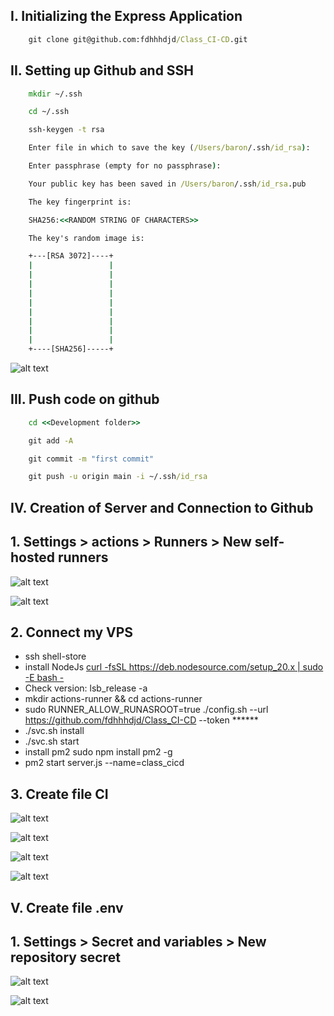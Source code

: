## I. Initializing the Express Application
```cmd
    git clone git@github.com:fdhhhdjd/Class_CI-CD.git
```

## II. Setting up Github and SSH
```cmd
    mkdir ~/.ssh

    cd ~/.ssh

    ssh-keygen -t rsa

    Enter file in which to save the key (/Users/baron/.ssh/id_rsa):

    Enter passphrase (empty for no passphrase):

    Your public key has been saved in /Users/baron/.ssh/id_rsa.pub

    The key fingerprint is:

    SHA256:<<RANDOM STRING OF CHARACTERS>>

    The key's random image is:

    +---[RSA 3072]----+
    |                 |
    |                 |
    |                 |
    |                 |
    |                 |
    |                 |
    |                 |
    |                 |
    |                 |
    +----[SHA256]-----+
```

![alt text](assets/ssh-keys.png)

## III. Push code on github

```cmd
    cd <<Development folder>>

    git add -A

    git commit -m "first commit"

    git push -u origin main -i ~/.ssh/id_rsa
```

## IV. Creation of Server and Connection to Github

## 1. Settings > actions > Runners > New self-hosted runners
![alt text](assets/setting.png)

![alt text](assets/setting1.png)


## 2. Connect my VPS 
 - ssh shell-store
 - install NodeJs [curl -fsSL https://deb.nodesource.com/setup_20.x | sudo -E bash -](https://github.com/nodesource/distributions)
 - Check version: lsb_release -a
 - mkdir actions-runner && cd actions-runner
 - sudo RUNNER_ALLOW_RUNASROOT=true ./config.sh --url https://github.com/fdhhhdjd/Class_CI-CD --token ******
 - ./svc.sh install
 - ./svc.sh start
 - install pm2 sudo npm install pm2 -g
 - pm2 start server.js --name=class_cicd

## 3. Create file CI

![alt text](assets/CI.png)

![alt text](assets/label.png)

![alt text](assets/label1.png)

![alt text](assets/CI-1.png)

## V. Create file .env

## 1. Settings > Secret and variables > New repository secret

![alt text](assets/env.png)

![alt text](assets/env1.png)

